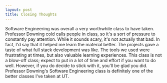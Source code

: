 ```yaml
---
layout: post
title: Closing Thoughts
---
```


Software Engineering was overall a very worthwhile class to have taken. Professor Downing cold calls people in class, so it's a sort of pressure to constantly pay attention. While it sounds scary, it's not actually that bad. In fact, I'd say that it helped me learn the material better. The projects gave a taste of what full stack development was like. The tools we used were frustrating at times, but also valuable learning experiences. This class is not a blow-off class; expect to put in a lot of time and effort if you want to do well. However, if you do decide to stick with it, you'll be glad you did. Professor Downing's Software Engineering class is definitely one of the better classes I've taken at UT.
